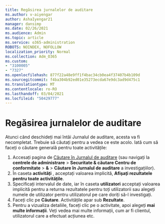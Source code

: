 ```yaml
---
title: Regăsirea jurnalelor de auditare
ms.author: v-aiyengar
author: AshaIyengar21
manager: dansimp
ms.date: 02/26/2021
ms.audience: Admin
ms.topic: article
ms.service: o365-administration
ROBOTS: NOINDEX, NOFOLLOW
localization_priority: Normal
ms.collection: Adm_O365
ms.custom:
- "3100005"
- "7327"
ms.openlocfilehash: 877f22a48e9ff1f4bac34cb0ea4f37407b4b109d
ms.sourcegitcommit: f4ba304b92ed01e35273ecda67e9dc3ad9d475c1
ms.translationtype: MT
ms.contentlocale: ro-RO
ms.lasthandoff: 03/04/2021
ms.locfileid: "50429777"
---
```

# <a name="retrieve-the-audit-logs"></a>Regăsirea jurnalelor de auditare

Atunci când deschideți mai întâi Jurnalul de auditare, acesta va fi necompletat. Trebuie să căutați pentru a vedea ce este acolo. Iată cum să faceți o căutare generală pentru toate activitățile:

1. Accesați pagina de [Căutare în Jurnalul de auditare](https://protection.office.com/#/unifiedauditlog) (sau navigați la **centrele de administrare**  >  **Securitate & căutare Centru de conformitate**  >  **&**  >  **Căutare în Jurnalul de auditare** a investigațiilor).
1. În caseta **activități** , acceptați valoarea implicită, **Afișați rezultatele pentru toate activitățile**.
1. Specificați intervalul de date, iar în caseta **utilizatori** acceptați valoarea implicită pentru a returna rezultatele pentru toți utilizatorii sau alegeți numele de utilizator pentru utilizatorul pe care doriți să-l investigați.
1. Faceți clic pe **Căutare**. Activitățile apar sub **Rezultate**.
1. Pentru a vizualiza detaliile, faceți clic pe o activitate, apoi alegeți **mai multe informații**. Veți vedea mai multe informații, cum ar fi clientul, utilizatorul care a efectuat acțiunea etc.
